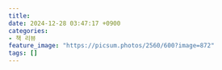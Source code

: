 ```yaml
---
title: 
date: 2024-12-28 03:47:17 +0900
categories: 
- 책 리뷰
feature_image: "https://picsum.photos/2560/600?image=872"
tags: []
---
```


